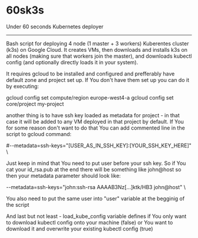 # 60sk3s
Under 60 seconds Kubernetes deployer


---

Bash script for deploying 4 node (1 master + 3 workers) Kuberentes cluster (k3s) on Google Cloud. It creates VMs, then downloads and installs k3s on all nodes (making sure that workers join the master), and downloads kubectl config (and optionally directly loads it in your system).

It requires gcloud to be installed and configured and prefferably have default zone and project set up. If You don't have them set up you can do it by executing:

gcloud config set compute/region europe-west4-a
gcloud config set core/project my-project

another thing is to have ssh key loaded as metadata for project - in that case it will be added to any VM deployed in that project by default. If You for some reason don't want to do that You can add commented line in the script to gcloud command:

#--metadata=ssh-keys="[USER_AS_IN_SSH_KEY]:[YOUR_SSH_KEY_HERE]" \

Just keep in mind that You need to put user before your ssh key. So if You cat your id_rsa.pub at the end there will be something like john@host so then your metadata parameter should look like:

--metadata=ssh-keys="john:ssh-rsa AAAAB3Nz[...]ktk/HB3 john@host" \

You also need to put the same user into "user" variable at the begginig of the script

And last but not least - load_kube_config variable defines if You only want to download kubectl config onto your machine (false) or You want to download it and overwrite your existing kubectl config (true)

